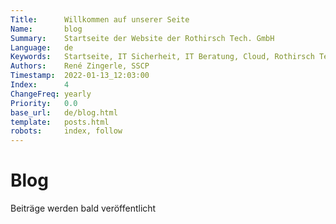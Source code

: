 ```yaml
---
Title:      Willkommen auf unserer Seite
Name:       blog
Summary:    Startseite der Website der Rothirsch Tech. GmbH
Language:   de
Keywords:   Startseite, IT Sicherheit, IT Beratung, Cloud, Rothirsch Tech. GmbH, Tirol
Authors:    René Zingerle, SSCP
Timestamp:  2022-01-13_12:03:00
Index:      4
ChangeFreq: yearly
Priority:   0.0
base_url:   de/blog.html
template:   posts.html
robots:     index, follow
---
```


# Blog

Beiträge werden bald veröffentlicht
